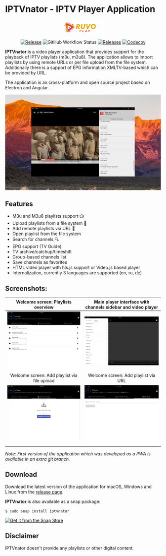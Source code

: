 # IPTVnator - IPTV Player Application

<p align="center">
  <img src="https://raw.githubusercontent.com/4gray/iptvnator/electron/src/assets/icons/favicon.256x256.png" alt="IPTVnator icon" title="Free IPTV player application" />
</p>
<p align="center">
  <a href="https://github.com/4gray/iptvnator/releases"><img src="https://img.shields.io/github/release/4gray/iptvnator.svg?style=for-the-badge&logo=appveyor" alt="Release"></a> <img alt="GitHub Workflow Status" src="https://img.shields.io/github/workflow/status/4gray/iptvnator/Build%20and%20release?style=for-the-badge"> <a href="https://github.com/4gray/iptvnator/releases"><img src="https://img.shields.io/github/downloads/4gray/iptvnator/total?style=for-the-badge&logo=appveyor" alt="Releases"></a> <a href="https://codecov.io/gh/4gray/iptvnator"><img alt="Codecov" src="https://img.shields.io/codecov/c/github/4gray/iptvnator?style=for-the-badge"></a>
</p>

**IPTVnator** is a video player application that provides support for the playback of IPTV playlists (m3u, m3u8). The application allows to import playlists by using remote URLs or per file upload from the file system. Additionally there is a support of EPG information XMLTV-based which can be provided by URL.

The application is an cross-platform and open source project based on Electron and Angular.

![Welcome screen: Playlists overview](./iptv-epg.png)

## Features

- M3u and M3u8 playlists support 📺
- Upload playlists from a file system 📂
- Add remote playlists via URL 🔗
- Open playlist from the file system
- Search for channels 🔍
- EPG support (TV Guide)
- TV archive/catchup/timeshift
- Group-based channels list
- Save channels as favorites
- HTML video player with hls.js support or Video.js based player
- Internalization, currently 3 languages are supported (en, ru, de)


## Screenshots:

| Welcome screen: Playlists overview                           | Main player interface with channels sidebar and video player                |
| :----------------------------------------------------------: | :-------------------------------------------------------: |
| ![Welcome screen: Playlists overview](./playlists.png)       | ![Sidebar with channel and video player](./iptv-main.png) |
| Welcome screen: Add playlist via file upload                | Welcome screen: Add playlist via URL                      |
| ![Welcome screen: Add playlist via file upload](./iptv-upload.png) | ![Welcome screen: Add playlist via URL](./upload-via-url.png)             |

*Note: First version of the application which was developed as a PWA is available in an extra git branch.*

## Download

Download the latest version of the application for macOS, Windows and Linux from the [release page](https://github.com/4gray/iptvnator/releases).

**IPTVnator** is also available as a snap package:

```
$ sudo snap install iptvnator
```

[![Get it from the Snap Store](https://snapcraft.io/static/images/badges/en/snap-store-black.svg)](https://snapcraft.io/iptvnator)


## Disclaimer

IPTVnator doesn't provide any playlists or other digital content.